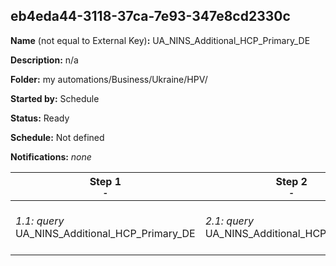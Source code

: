 ## eb4eda44-3118-37ca-7e93-347e8cd2330c

**Name** (not equal to External Key)**:** UA_NINS_Additional_HCP_Primary_DE

**Description:** n/a

**Folder:** my automations/Business/Ukraine/HPV/

**Started by:** Schedule

**Status:** Ready

**Schedule:** Not defined

**Notifications:** _none_


| Step 1<br>_<small>-</small>_ | Step 2<br>_<small>-</small>_ | Step 3<br>_<small>-</small>_ |
| --- | --- | --- |
| _1.1: query_<br>UA_NINS_Additional_HCP_Primary_DE | _2.1: query_<br>UA_NINS_Additional_HCP_Salutation | _3.1: query_<br>UA_Non Informed Non Supporter_New |
